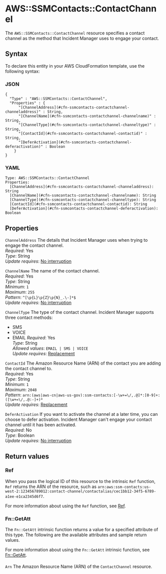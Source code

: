# AWS::SSMContacts::ContactChannel<a name="aws-resource-ssmcontacts-contactchannel"></a>

The `AWS::SSMContacts::ContactChannel` resource specifies a contact channel as the method that Incident Manager uses to engage your contact\.

## Syntax<a name="aws-resource-ssmcontacts-contactchannel-syntax"></a>

To declare this entity in your AWS CloudFormation template, use the following syntax:

### JSON<a name="aws-resource-ssmcontacts-contactchannel-syntax.json"></a>

```
{
  "Type" : "AWS::SSMContacts::ContactChannel",
  "Properties" : {
      "[ChannelAddress](#cfn-ssmcontacts-contactchannel-channeladdress)" : String,
      "[ChannelName](#cfn-ssmcontacts-contactchannel-channelname)" : String,
      "[ChannelType](#cfn-ssmcontacts-contactchannel-channeltype)" : String,
      "[ContactId](#cfn-ssmcontacts-contactchannel-contactid)" : String,
      "[DeferActivation](#cfn-ssmcontacts-contactchannel-deferactivation)" : Boolean
    }
}
```

### YAML<a name="aws-resource-ssmcontacts-contactchannel-syntax.yaml"></a>

```
Type: AWS::SSMContacts::ContactChannel
Properties: 
  [ChannelAddress](#cfn-ssmcontacts-contactchannel-channeladdress): String
  [ChannelName](#cfn-ssmcontacts-contactchannel-channelname): String
  [ChannelType](#cfn-ssmcontacts-contactchannel-channeltype): String
  [ContactId](#cfn-ssmcontacts-contactchannel-contactid): String
  [DeferActivation](#cfn-ssmcontacts-contactchannel-deferactivation): Boolean
```

## Properties<a name="aws-resource-ssmcontacts-contactchannel-properties"></a>

`ChannelAddress`  <a name="cfn-ssmcontacts-contactchannel-channeladdress"></a>
The details that Incident Manager uses when trying to engage the contact channel\.   
*Required*: Yes  
*Type*: String  
*Update requires*: [No interruption](https://docs.aws.amazon.com/AWSCloudFormation/latest/UserGuide/using-cfn-updating-stacks-update-behaviors.html#update-no-interrupt)

`ChannelName`  <a name="cfn-ssmcontacts-contactchannel-channelname"></a>
The name of the contact channel\.  
*Required*: Yes  
*Type*: String  
*Minimum*: `1`  
*Maximum*: `255`  
*Pattern*: `^[\p{L}\p{Z}\p{N}_.\-]*$`  
*Update requires*: [No interruption](https://docs.aws.amazon.com/AWSCloudFormation/latest/UserGuide/using-cfn-updating-stacks-update-behaviors.html#update-no-interrupt)

`ChannelType`  <a name="cfn-ssmcontacts-contactchannel-channeltype"></a>
The type of the contact channel\. Incident Manager supports three contact methods:  
+ SMS
+ VOICE
+ EMAIL
*Required*: Yes  
*Type*: String  
*Allowed values*: `EMAIL | SMS | VOICE`  
*Update requires*: [Replacement](https://docs.aws.amazon.com/AWSCloudFormation/latest/UserGuide/using-cfn-updating-stacks-update-behaviors.html#update-replacement)

`ContactId`  <a name="cfn-ssmcontacts-contactchannel-contactid"></a>
The Amazon Resource Name \(ARN\) of the contact you are adding the contact channel to\.  
*Required*: Yes  
*Type*: String  
*Minimum*: `1`  
*Maximum*: `2048`  
*Pattern*: `arn:(aws|aws-cn|aws-us-gov):ssm-contacts:[-\w+=\/,.@]*:[0-9]+:([\w+=\/,.@:-]+)*`  
*Update requires*: [Replacement](https://docs.aws.amazon.com/AWSCloudFormation/latest/UserGuide/using-cfn-updating-stacks-update-behaviors.html#update-replacement)

`DeferActivation`  <a name="cfn-ssmcontacts-contactchannel-deferactivation"></a>
If you want to activate the channel at a later time, you can choose to defer activation\. Incident Manager can't engage your contact channel until it has been activated\.  
*Required*: No  
*Type*: Boolean  
*Update requires*: [No interruption](https://docs.aws.amazon.com/AWSCloudFormation/latest/UserGuide/using-cfn-updating-stacks-update-behaviors.html#update-no-interrupt)

## Return values<a name="aws-resource-ssmcontacts-contactchannel-return-values"></a>

### Ref<a name="aws-resource-ssmcontacts-contactchannel-return-values-ref"></a>

When you pass the logical ID of this resource to the intrinsic `Ref` function, `Ref` returns the ARN of the resource, such as `arn:aws:ssm-contacts:us-west-2:123456789012:contact-channel/contactalias/cec1bb12-34f5-6789-a1ee-e1ca2345d6f7`\.

For more information about using the `Ref` function, see [Ref](https://docs.aws.amazon.com/AWSCloudFormation/latest/UserGuide/intrinsic-function-reference-ref.html)\.

### Fn::GetAtt<a name="aws-resource-ssmcontacts-contactchannel-return-values-fn--getatt"></a>

The `Fn::GetAtt` intrinsic function returns a value for a specified attribute of this type\. The following are the available attributes and sample return values\.

For more information about using the `Fn::GetAtt` intrinsic function, see [Fn::GetAtt](https://docs.aws.amazon.com/AWSCloudFormation/latest/UserGuide/intrinsic-function-reference-getatt.html)\.

#### <a name="aws-resource-ssmcontacts-contactchannel-return-values-fn--getatt-fn--getatt"></a>

`Arn`  <a name="Arn-fn::getatt"></a>
The Amazon Resource Name \(ARN\) of the `ContactChannel` resource\.